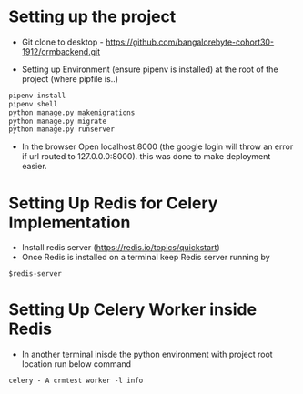 Setting up the project
======

- Git clone to desktop - https://github.com/bangalorebyte-cohort30-1912/crmbackend.git

- Setting up Environment (ensure pipenv is installed) at the root of the project (where pipfile is..)

```python
pipenv install
pipenv shell
python manage.py makemigrations
python manage.py migrate
python manage.py runserver
```
- In the browser Open localhost:8000 (the google login will throw an error if url routed to 127.0.0.0:8000). this was done to make deployment easier.

Setting Up Redis for Celery Implementation
=====

- Install redis server (https://redis.io/topics/quickstart)
- Once Redis is installed on a terminal keep Redis server running by 

```(bash)
$redis-server
```

Setting Up Celery Worker inside Redis
=====
- In another terminal inisde the python environment with project root location run below command
```(python)
celery - A crmtest worker -l info
```






